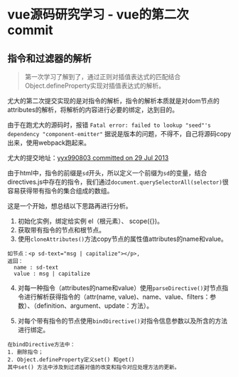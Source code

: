 
# vue源码研究学习 - vue的第二次commit

## 指令和过滤器的解析

> 第一次学习了解到了，通过正则对插值表达式的匹配结合Object.defineProperty实现对插值表达式的解析。

尤大的第二次提交实现的是对指令的解析，指令的解析本质就是对dom节点的attributes的解析，将解析的内容进行必要的绑定，达到目的。

由于在跑尤大的源码时，报错
`Fatal error: failed to lookup "seed"'s dependency "component-emitter"`
据说是版本的问题，不得不，自己将源码copy出来，使用webpack跑起来。

尤大的提交地址：[yyx990803 committed on 29 Jul 2013](https://github.com/vuejs/vue/commit/a5e27b1174e9196dcc9dbb0becc487275ea2e84c)

由于html中，指令的前缀是`sd`开头，所以定义一个前缀为`sd`的变量，结合directives.js中存在的指令，我们通过`document.querySelectorAll(selector)`很容易获得带有指令的集合组成的数组。

这是一个开始，想总结以下思路再进行分析。


1. 初始化实例，绑定给实例 el（根元素）、 scope({})。
2. 获取带有指令的节点和根节点。
3. 使用`cloneAttributes()`方法copy节点的属性值attributes的name和value。
```
如节点：<p sd-text="msg | capitalize"></p>,
返回：
  name : sd-text
  value : msg | capitalize
```

4. 对每一种指令（attributes的name和value）使用`parseDirective()`对节点指令进行解析获得指令的（attr(name, value)、name、value、filters：参数）、（definition、argument、update：方法）。

5. 对每个带有指令的节点使用`bindDirective()`对指令信息参数以及所含的方法进行绑定。

```
在bindDirective方法中：
1. 删除指令；
2. Object.defineProperty定义set() 和get()
其中set() 方法中涉及到过滤器对值的改变和指令对应处理方法的更新。

```
